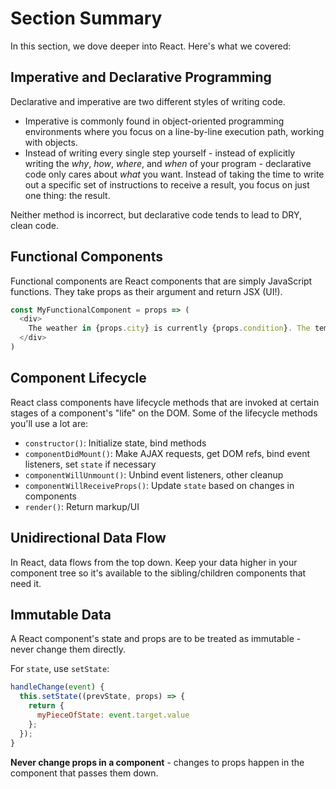 # Section Summary

In this section, we dove deeper into React. Here's what we covered:

## Imperative and Declarative Programming

Declarative and imperative are two different styles of writing code.

* Imperative is commonly found in object-oriented programming environments where you focus on a line-by-line execution path, working with objects.
* Instead of writing every single step yourself - instead of explicitly writing the _why_, _how_, _where_, and _when_ of your program - declarative code only cares about _what_ you want. Instead of taking the time to write out a specific set of instructions to receive a result, you focus on just one thing: the result.

Neither method is incorrect, but declarative code tends to lead to DRY, clean code.

## Functional Components

Functional components are React components that are simply JavaScript functions. They take props as their argument and return JSX \(UI!\).

```javascript
const MyFunctionalComponent = props => (
  <div>
    The weather in {props.city} is currently {props.condition}. The temperature is {props.temperature}.
  </div>
)
```

## Component Lifecycle

React class components have lifecycle methods that are invoked at certain stages of a component's "life" on the DOM. Some of the lifecycle methods you'll use a lot are:

* `constructor()`: Initialize state, bind methods
* `componentDidMount()`: Make AJAX requests, get DOM refs, bind event listeners, set `state` if necessary
* `componentWillUnmount()`: Unbind event listeners, other cleanup
* `componentWillReceiveProps()`: Update `state` based on changes in components
* `render()`: Return markup/UI

## Unidirectional Data Flow

In React, data flows from the top down. Keep your data higher in your component tree so it's available to the sibling/children components that need it.

## Immutable Data

A React component's state and props are to be treated as immutable - never change them directly.

For `state`, use `setState`:

```javascript
handleChange(event) {
  this.setState((prevState, props) => {
    return {
      myPieceOfState: event.target.value
    };
  });
}
```

**Never change props in a component** - changes to props happen in the component that passes them down.

